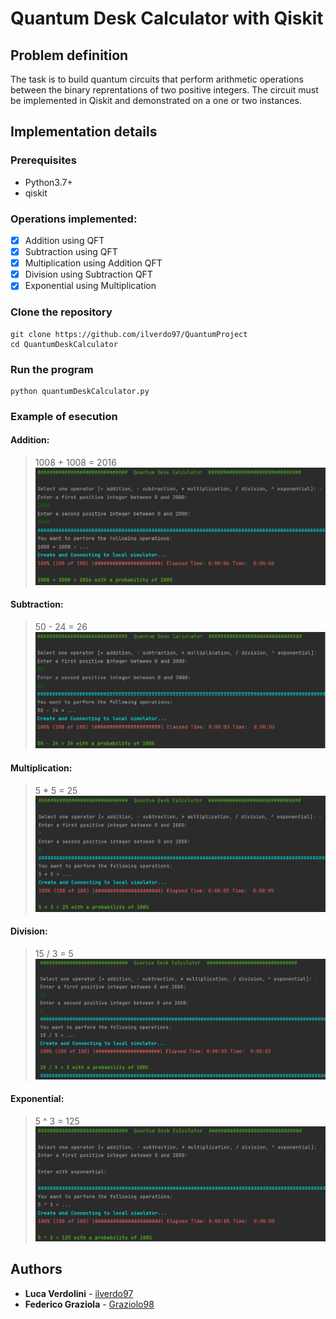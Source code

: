 # Quantum Desk Calculator with Qiskit

## Problem definition
The task is to build quantum circuits that perform arithmetic operations between the binary reprentations of two positive integers.
The circuit must be implemented in Qiskit and demonstrated on a one or two instances.

## Implementation details
### Prerequisites
- Python3.7+
- qiskit

### Operations implemented:
- [x] Addition using QFT
- [x] Subtraction using QFT
- [x] Multiplication using Addition QFT
- [x] Division using Subtraction QFT
- [x] Exponential using Multiplication

### Clone the repository
```
git clone https://github.com/ilverdo97/QuantumProject
cd QuantumDeskCalculator
```

### Run the program
```
python quantumDeskCalculator.py
```

### Example of esecution
#### Addition:
> 1008 + 1008 = 2016
![](https://github.com/ilverdo97/QuantumProject/blob/main/figure/Figure%20SUMtraction.png)
#### Subtraction:
> 50 - 24 = 26
![](https://github.com/ilverdo97/QuantumProject/blob/main/figure/Figure%20SUBtraction.png)
#### Multiplication:
> 5 * 5 = 25
![](https://github.com/ilverdo97/QuantumProject/blob/main/figure/Figure%20Multiplication.png)
#### Division:
> 15 / 3 = 5
![](https://github.com/ilverdo97/QuantumProject/blob/main/figure/Figure%20Division.png)
#### Exponential:
> 5 ^ 3 = 125
![](https://github.com/ilverdo97/QuantumProject/blob/main/figure/Figure%20Exponential.png)

## Authors
* **Luca Verdolini** - [ilverdo97](https://github.com/ilverdo97)
* **Federico Graziola** - [Graziolo98](https://github.com/Graziolo98)

